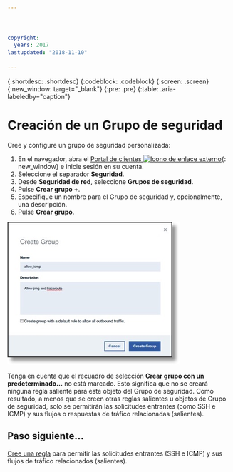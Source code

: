```yaml
---



copyright:
  years: 2017
lastupdated: "2018-11-10"

---
```


{:shortdesc: .shortdesc}
{:codeblock: .codeblock}
{:screen: .screen}
{:new_window: target="_blank"}
{:pre: .pre}
{:table: .aria-labeledby="caption"}

# Creación de un Grupo de seguridad
Cree y configure un grupo de seguridad personalizada:

1. En el navegador, abra el [Portal de clientes ![Icono de enlace externo](../../icons/launch-glyph.svg "Icono de enlace externo")](https://control.softlayer.com/){: new_window} e inicie sesión en su cuenta.
2.	Seleccione el separador **Seguridad**.
3. Desde **Seguridad de red**, seleccione **Grupos de seguridad**.
4.	Pulse **Crear grupo +**.
5.	Especifique un nombre para el Grupo de seguridad y, opcionalmente, una descripción.
6. Pulse **Crear grupo**.

![Crear un Grupo de seguridad](./images/create_sg.jpg)

Tenga en cuenta que el recuadro de selección **Crear grupo con un predeterminado…** no está marcado. Esto significa que no se creará ninguna regla saliente para este objeto del Grupo de seguridad. Como resultado, a menos que se creen otras reglas salientes u objetos de Grupo de seguridad, solo se permitirán las solicitudes entrantes (como SSH e ICMP) y sus flujos o respuestas de tráfico relacionadas (salientes).

## Paso siguiente...
[Cree una regla](csg_rule.html) para permitir las solicitudes entrantes (SSH e ICMP) y sus flujos de tráfico relacionados (salientes).  
